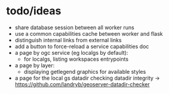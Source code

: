 # todo/ideas
- share database session between all worker runs
- use a common capabilities cache between worker and flask
- distinguish internal links from external links
- add a button to force-reload a service capabilities doc
- a page by ogc service (eg localgs by default):
  - for localgs, listing workspaces entrypoints
- a page by layer:
  - displaying getlegend graphics for available styles
- a page for the local gs datadir checking datadir integrity -> https://github.com/landryb/geoserver-datadir-checker
